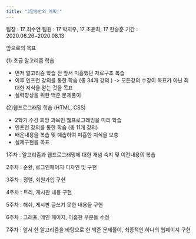 ```yaml
---
title: "3달동안의 계획!"
---
```


팀장 : 17 최수연
팀원 : 17 박지우, 17 조윤희, 17 한승훈
기간 : 2020.06.26~2020.08.13

앞으로의 목표

(1) 초급 알고리즘 학습
   - 먼저 알고리즘 학습 전 앞서 미흡했던 자료구조 복습
   - 이후 인프런 강의를 통한 학습 (총 34개 강의 ) -> 모든강의 수강이 목표가 아닌 최대한 지식을 얻는 것을 목표
   - 실력향상을 위한 백준 문제풀이

(2)웹프로그래밍 학습 (HTML, CSS)
   - 2학기 수강 희망 과목인 웹프로그래밍을 미리 학습
   - 인프런 강의를 통한 학습 (총 11개 강의)
   - 배운내용을 복습 및 예습하여 미흡한 지식을 보충
   - 실제구현을 목표

1주차 : 알고리즘과 웹프로그래밍에 대한 개념 숙지 및 이전내용의 복습

2주차 : 순환, 로그인페이지 디자인 및 구현

3주차 : 정렬, 회원가입 구현

4주차 : 트리, 게시판 내용 구현

5주차 : 해쉬, 게시판 글쓰기 못한 내용들 구현

6주차 : 그래프, 메인 페이지, 미흡한 부분들 수정

7주차 : 앞서 한 알고리즘을 바탕으로 한 백준 문제풀이, 최종적인 하나의 웹페이지 구현



